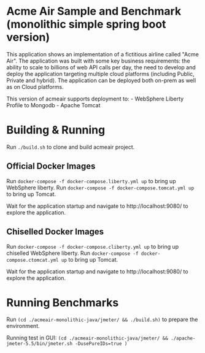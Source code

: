 # Acme Air Sample and Benchmark (monolithic simple spring boot version)

This application shows an implementation of a fictitious airline called "Acme Air".  The application was built with some key business requirements: the ability to scale to billions of web API calls per day, the need to develop and deploy the application targeting multiple cloud platforms (including Public, Private and hybrid).  The application can be deployed both on-prem as well as on Cloud platforms.

This version of acmeair supports deployment to:
    - WebSphere Liberty Profile to Mongodb
    - Apache Tomcat

# Building & Running

Run `./build.sh` to  clone and build acmeair project.

## Official Docker Images

Run `docker-compose -f docker-compose.liberty.yml up` to bring up WebSphere liberty.
Run `docker-compose -f docker-compose.tomcat.yml up` to bring up Tomcat.

Wait for the application startup and navigate to http://localhost:9080/ to explore the application.

## Chiselled Docker Images

Run `docker-compose -f docker-compose.cliberty.yml up` to bring up chiselled WebSphere liberty.
Run `docker-compose -f docker-compose.ctomcat.yml up` to bring up Tomcat.

Wait for the application startup and navigate to http://localhost:9080/ to explore the application.


# Running Benchmarks

Run `(cd ./acmeair-monolithic-java/jmeter/ && ./build.sh)` to prepare the environment.

Running test in GUI: `(cd ./acmeair-monolithic-java/jmeter/ && ./apache-jmeter-5.5/bin/jmeter.sh -DusePureIDs=true )`
